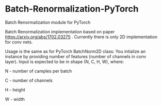 # Batch-Renormalization-PyTorch
Batch Renormalization module  for PyTorch

Batch Renormalization implementation based on paper https://arxiv.org/abs/1702.03275 . 
Currently there is only 2D implementation for conv nets.

Usage is the same as for PyTorch BatchNorm2D class:
You intialize an instance by providing number of features (number of channels in conv layer).
Input is expected to be in shape (N, C, H, W), where:

N - number of camples per batch

C - number of channels

H - height

W - width
